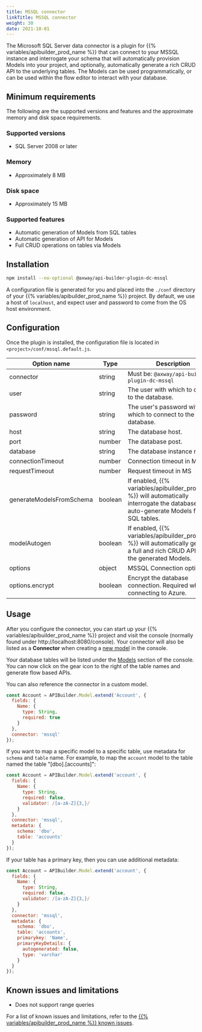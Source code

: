 ```yaml
---
title: MSSQL connector
linkTitle: MSSQL connector
weight: 30
date: 2021-10-01
---
```


The Microsoft SQL Server data connector is a plugin for {{% variables/apibuilder_prod_name %}} that can connect to your MSSQL instance and interrogate your schema that will automatically provision Models into your project, and optionally, automatically generate a rich CRUD API to the underlying tables. The Models can be used programmatically, or can be used within the flow editor to interact with your database.

## Minimum requirements

The following are the supported versions and features and the approximate memory and disk space requirements.

### Supported versions

* SQL Server 2008 or later

### Memory

* Approximately 8 MB

### Disk space

* Approximately 15 MB

### Supported features

* Automatic generation of Models from SQL tables
* Automatic generation of API for Models
* Full CRUD operations on tables via Models

## Installation

```bash
npm install --no-optional @axway/api-builder-plugin-dc-mssql
```

A configuration file is generated for you and placed into the `./conf` directory of your {{% variables/apibuilder_prod_name %}} project. By default, we use a host of `localhost`, and expect user and password to come from the OS host environment.

## Configuration

Once the plugin is installed, the configuration file is located in `<project>/conf/mssql.default.js`.

| Option name | Type | Description |
| ----------- | ---- | ----------- |
| connector   | string | Must be: `@axway/api-builder-plugin-dc-mssql` |
| user | string | The user with which to connect to the database. |
| password | string | The user's password with which to connect to the database. |
| host | string | The database host. |
| port | number | The database post. |
| database | string | The database instance name. |
| connectionTimeout | number | Connection timeout in MS |
| requestTimeout | number | Request timeout in MS |
| generateModelsFromSchema | boolean | If enabled, {{% variables/apibuilder_prod_name %}} will automatically interrogate the database and auto-generate Models from SQL tables. |
| modelAutogen | boolean | If enabled, {{% variables/apibuilder_prod_name %}} will automatically generate a full and rich CRUD API from the generated Models. |
| options | object | MSSQL Connection options |
| options.encrypt | boolean | Encrypt the database connection. Required when connecting to Azure. |

## Usage

After you configure the connector, you can start up your {{% variables/apibuilder_prod_name %}} project and visit the console (normally found under http://localhost:8080/console). Your connector will also be listed as a **Connector** when creating a [new model](https://docs.axway.com/bundle/api-builder/page/docs/developer_guide/models/create/index.html#create-a-new-model) in the console.

Your database tables will be listed under the [Models](http://localhost:8080/console/project/models) section of the console. You can now click on the gear icon to the right of the table names and generate flow based APIs.

You can also reference the connector in a custom model.

```javascript
const Account = APIBuilder.Model.extend('Account', {
  fields: {
    Name: {
      type: String,
      required: true
    }
  },
  connector: 'mssql'
});
```

If you want to map a specific model to a specific table, use metadata for `schema` and `table` name.  For example, to map the `account` model to the table named the table "\[dbo\].\[accounts\]":

```javascript
const Account = APIBuilder.Model.extend('account', {
  fields: {
    Name: {
      type: String,
      required: false,
      validator: /[a-zA-Z]{3,}/
    }
  },
  connector: 'mssql',
  metadata: {
    schema: 'dbo',
    table: 'accounts'
  }
});
```

If your table has a primary key, then you can use additional metadata:

```javascript
const Account = APIBuilder.Model.extend('account', {
  fields: {
    Name: {
      type: String,
      required: false,
      validator: /[a-zA-Z]{3,}/
    }
  },
  connector: 'mssql',
  metadata: {
    schema: 'dbo',
    table: 'accounts',
    primarykey: 'Name',
    primaryKeyDetails: {
      autogenerated: false,
      type: 'varchar'
    }
  }
});
```

## Known issues and limitations

* Does not support range queries

For a list of known issues and limitations, refer to the [{{% variables/apibuilder_prod_name %}} known issues](/docs/known_issues).
